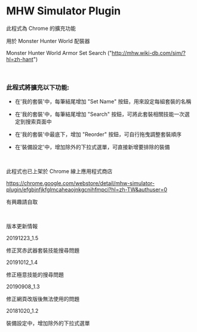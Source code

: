 # MHW Simulator Plugin

此程式為 Chrome 的擴充功能

用於 Monster Hunter World 配裝器

Monster Hunter World Armor Set Search ("http://mhw.wiki-db.com/sim/?hl=zh-hant")

<br>

### 此程式將擴充以下功能:

* 在'我的套裝'中，每筆結尾增加 "Set Name" 按鈕，用來設定每組套裝的名稱

* 在'我的套裝'中，每筆結尾增加 "Search" 按鈕，可將此套裝相關技能一次選定到搜索頁面中

* 在'我的套裝'中最底下，增加 "Reorder" 按鈕，可自行拖曳調整套裝順序

* 在'裝備設定'中，增加除外的下拉式選單，可直接新增要排除的裝備

<br>

此程式也已上架於 Chrome 線上應用程式商店

https://chrome.google.com/webstore/detail/mhw-simulator-plugin/efgbjnfjkfglmcaheaojnkgcnihfmpci?hl=zh-TW&authuser=0

有興趣請自取

<br>

版本更新情報

20191223_1.5

修正冥赤武器套裝技能搜尋問題

20191012_1.4

修正極意技能的搜尋問題

20190908_1.3

修正網頁改版後無法使用的問題

20181020_1.2

裝備設定中，增加除外的下拉式選單
